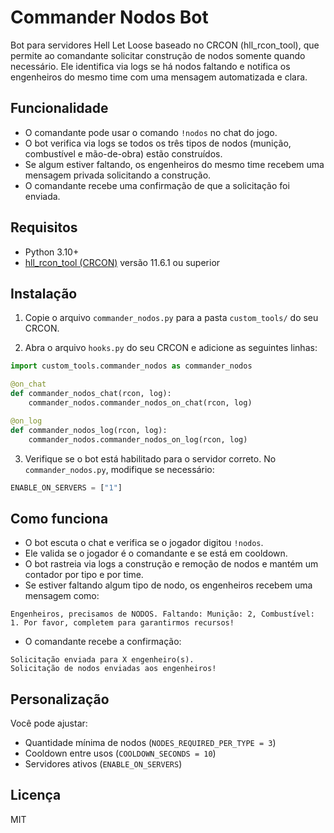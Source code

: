 # Commander Nodos Bot

Bot para servidores Hell Let Loose baseado no CRCON (hll_rcon_tool), que permite ao comandante solicitar construção de nodos somente quando necessário. Ele identifica via logs se há nodos faltando e notifica os engenheiros do mesmo time com uma mensagem automatizada e clara.

## Funcionalidade
- O comandante pode usar o comando `!nodos` no chat do jogo.
- O bot verifica via logs se todos os três tipos de nodos (munição, combustível e mão-de-obra) estão construídos.
- Se algum estiver faltando, os engenheiros do mesmo time recebem uma mensagem privada solicitando a construção.
- O comandante recebe uma confirmação de que a solicitação foi enviada.

## Requisitos
- Python 3.10+
- [hll_rcon_tool (CRCON)](https://github.com/MarechJ/hll_rcon_tool) versão 11.6.1 ou superior

## Instalação
1. Copie o arquivo `commander_nodos.py` para a pasta `custom_tools/` do seu CRCON.

2. Abra o arquivo `hooks.py` do seu CRCON e adicione as seguintes linhas:

```python
import custom_tools.commander_nodos as commander_nodos

@on_chat
def commander_nodos_chat(rcon, log):
    commander_nodos.commander_nodos_on_chat(rcon, log)

@on_log
def commander_nodos_log(rcon, log):
    commander_nodos.commander_nodos_on_log(rcon, log)
```

3. Verifique se o bot está habilitado para o servidor correto.
No `commander_nodos.py`, modifique se necessário:
```python
ENABLE_ON_SERVERS = ["1"]
```

## Como funciona
- O bot escuta o chat e verifica se o jogador digitou `!nodos`.
- Ele valida se o jogador é o comandante e se está em cooldown.
- O bot rastreia via logs a construção e remoção de nodos e mantém um contador por tipo e por time.
- Se estiver faltando algum tipo de nodo, os engenheiros recebem uma mensagem como:

```
Engenheiros, precisamos de NODOS. Faltando: Munição: 2, Combustível: 1. Por favor, completem para garantirmos recursos!
```

- O comandante recebe a confirmação:
```
Solicitação enviada para X engenheiro(s).
Solicitação de nodos enviadas aos engenheiros!
```

## Personalização
Você pode ajustar:
- Quantidade mínima de nodos (`NODES_REQUIRED_PER_TYPE = 3`)
- Cooldown entre usos (`COOLDOWN_SECONDS = 10`)
- Servidores ativos (`ENABLE_ON_SERVERS`)

## Licença
MIT
